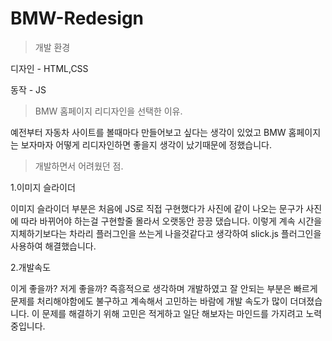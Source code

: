 # BMW-Redesign

>개발 환경

디자인 - HTML,CSS

동작 - JS

>BMW 홈페이지 리디자인을 선택한 이유.

예전부터 자동차 사이트를 볼때마다 만들어보고 싶다는 생각이 있었고
BMW 홈페이지는 보자마자 어떻게 리디자인하면 좋을지 생각이 났기때문에 정했습니다.

>개발하면서 어려웠던 점.

1.이미지 슬라이더

이미지 슬라이더 부분은 처음에 JS로 직접 구현했다가 사진에 같이 나오는 문구가 사진에 따라 바뀌어야 하는걸 구현할줄 몰라서 오랫동안 끙끙 댔습니다.
이렇게 계속 시간을 지체하기보다는 차라리 플러그인을 쓰는게 나을것같다고 생각하여 slick.js 플러그인을 사용하여 해결했습니다.

2.개발속도

이게 좋을까? 저게 좋을까? 즉흥적으로 생각하며 개발하였고 잘 안되는 부분은 빠르게 문제를 처리해야함에도 불구하고 계속해서 고민하는 바람에 개발 속도가 많이 더뎌졌습니다.
이 문제를 해결하기 위해 고민은 적게하고 일단 해보자는 마인드를 가지려고 노력중입니다.
